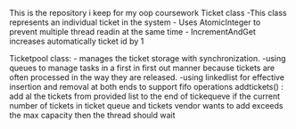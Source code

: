 This is the repository i keep for my oop coursework
Ticket class
    -This class represents an individual ticket in the system
    - Uses AtomicInteger to prevent multiple thread readin at the same time
    - IncrementAndGet increases automatically ticket id by 1

Ticketpool class: 
    - manages the ticket storage with synchronization.
    -using queues to manage tasks in a first in first out manner because 
        tickets are often processed in the way they are released.
    -using linkedlist for effective insertion and removal at both ends to support fifo operations
  addtickets() : add al the tickets from provided list to the end of tickequeve
                if the current number of tickets in ticket queue and tickets vendor wants to add exceeds the max capacity
                then the thread should wait

